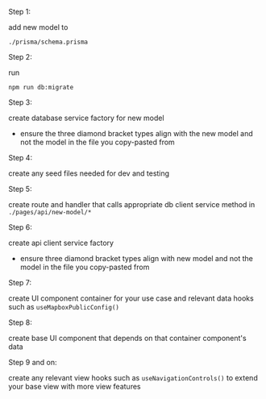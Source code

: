 Step 1:

add new model to

`./prisma/schema.prisma`

Step 2:

run

`npm run db:migrate`

Step 3:

create database service factory for new model

- ensure the three diamond bracket types align with the new model and not the model in the file you copy-pasted from

Step 4:

create any seed files needed for dev and testing

Step 5:

create route and handler that calls appropriate db client service method in `./pages/api/new-model/*`

Step 6:

create api client service factory

- ensure three diamond bracket types align with new model and not the model in the file you copy-pasted from

Step 7:

create UI component container for your use case and relevant data hooks such as `useMapboxPublicConfig()`

Step 8:

create base UI component that depends on that container component's data

Step 9 and on:

create any relevant view hooks such as `useNavigationControls()` to extend your base view with more view features
